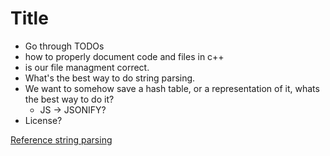 # Title

- Go through TODOs
- how to properly document code and files in c++
- is our file managment correct.
- What's the best way to do string parsing.
- We want to somehow save a hash table, or a representation of it, whats the best way to do it?
  - JS -> JSONIFY?
- License?

[Reference string parsing](https://cplusplus.com/forum/beginner/122574/)
